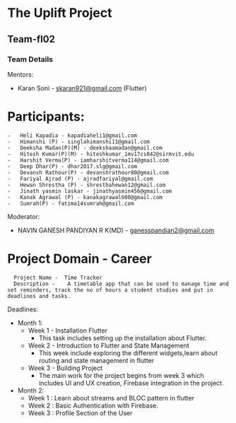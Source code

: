 # The Uplift Project

## Team-fl02

### Team Details

Mentors:
-   Karan Soni - skaran921@gmail.com (Flutter)

# Participants:
```
-   Heli Kapadia - kapadiaheli1@gmail.com
-   Himanshi (P) - singlahimanshi11@gmail.com
-   Deeksha Madan(P)(M) - deekshaamadan@gmail.com
-   Hitesh Kumar(P)(M) - hiteshkumar_1mv17cs042@sirmvit.edu
-   Harshit Verma(P) - iamharshitverma114@gmail.com
-   Deep Dhar(P) - dhar2017.slg@gmail.com 
-   Devansh Rathour(P) - devanshrathour80@gmail.com
-   Fariyal Ajrad (P) - ajradfariyal@gmail.com
-   Hewan Shrestha (P) - shresthahewan12@gmail.com
-   Jinath yasmin laskar - jinathyasmin456@gmail.com
-   Kanak Agrawal (P) - kanakagrawal600@gmail.com
-   Sumrah(P) - fatima14sumrah@gmail.com
```
Moderator:
-   NAVIN GANESH PANDIYAN R K(MD) - ganesspandian2@gmail.com

 # Project Domain -    Career  <br/>
      Project Name -  Time Tracker 
      Description -    A timetable app that can be used to manage time and set reminders, track the no of hours a student studies and put in deadlines and tasks.

Deadlines:
* Month 1:
    * Week 1  - Installation Flutter 
        * This task includes setting up the installation about Flutter.
    * Week 2  - Introduction to Flutter and State Management
        * This week include exploring the different widgets,learn about routing and state management in flutter
    * Week 3 - Building Project
        * The main work for the project begins from week 3 which includes UI and UX creation, Firebase integration in the project.
* Month 2:
    * Week 1 : Learn about streams and BLOC pattern in flutter 
    * Week 2 : Basic Authentication with Firebase.
    * Week 3 : Profile Section of the User
   
